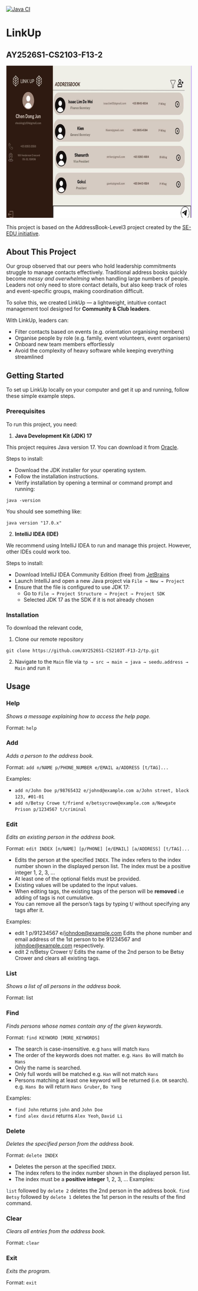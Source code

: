 [![Java CI](https://github.com/AY2526S1-CS2103T-F13-2/tp/actions/workflows/gradle.yml/badge.svg)](https://github.com/AY2526S1-CS2103T-F13-2/tp/actions/workflows/gradle.yml)
# LinkUp
## AY2526S1-CS2103-F13-2

![Ui](docs/images/Ui.png)

This project is based on the AddressBook-Level3 project created by the [SE-EDU initiative](https://se-education.org).

## About This Project

Our group observed that our peers who hold leadership commitments struggle to manage contacts effectively.
Traditional address books quickly become *messy and overwhelming* when handling large numbers of people.
Leaders not only need to store contact details, but also keep track of roles and event-specific groups,
making coordination difficult.


To solve this, we created LinkUp — a lightweight, intuitive contact management tool designed for
**Community & Club leaders**.

With LinkUp, leaders can:
* Filter contacts based on events (e.g. orientation organising members)
* Organise people by role (e.g. family, event volunteers, event organisers)
* Onboard new team members effortlessly
* Avoid the complexity of heavy software while keeping everything streamlined

## Getting Started
To set up LinkUp locally on your computer and get it up and running, follow these simple example steps.

### Prerequisites
To run this project, you need:
1. **Java Development Kit (JDK) 17**

This project requires Java version 17. You can download it from
[Oracle](https://www.oracle.com/java/technologies/javase/jdk17-archive-downloads.html).

Steps to install:
* Download the JDK installer for your operating system.
* Follow the installation instructions.
* Verify installation by opening a terminal or command prompt and running:
```
java -version
```
You should see something like:
```
java version "17.0.x"
```

2. **IntelliJ IDEA (IDE)**

We recommend using IntelliJ IDEA to run and manage this project. However, other
IDEs could work too.

Steps to install:
* Download IntelliJ IDEA Community Edition (free) from [JetBrains](https://www.jetbrains.com/idea/download/?section=mac)
* Launch IntelliJ and open a new Java project via ```File → New → Project```
* Ensure that the file is configured to use JDK 17:
  * Go to ```File → Project Structure → Project → Project SDK ```
  * Selected JDK 17 as the SDK if it is not already chosen

### Installation
To download the relevant code,
1. Clone our remote repository
```
git clone https://github.com/AY2526S1-CS2103T-F13-2/tp.git
```
2. Navigate to the ```Main``` file via ```tp → src → main → java → seedu.address → Main```
and run it


## Usage

### Help
*Shows a message explaining how to access the help page.*

Format: ```help```

### Add
*Adds a person to the address book.*

Format: ```add n/NAME p/PHONE_NUMBER e/EMAIL a/ADDRESS [t/TAG]...```

Examples:

* ```add n/John Doe p/98765432 e/johnd@example.com a/John street, block 123, #01-01```
* ```add n/Betsy Crowe t/friend e/betsycrowe@example.com a/Newgate Prison p/1234567 t/criminal```

### Edit
*Edits an existing person in the address book.*

Format: ```edit INDEX [n/NAME] [p/PHONE] [e/EMAIL] [a/ADDRESS] [t/TAG]...```

* Edits the person at the specified ```INDEX```. The index refers to the index number shown in the displayed person 
list. The index must be a positive integer 1, 2, 3, …​
* At least one of the optional fields must be provided.
* Existing values will be updated to the input values.
* When editing tags, the existing tags of the person will be **removed** i.e adding of tags is not cumulative. 
* You can remove all the person’s tags by typing t/ without specifying any tags after it.

Examples:

* edit 1 p/91234567 e/johndoe@example.com Edits the phone number and email address of the 1st person to be 91234567 and johndoe@example.com respectively.
* edit 2 n/Betsy Crower t/ Edits the name of the 2nd person to be Betsy Crower and clears all existing tags.

### List
*Shows a list of all persons in the address book.*

Format: list

### Find
*Finds persons whose names contain any of the given keywords.*

Format: ```find KEYWORD [MORE_KEYWORDS]```

* The search is case-insensitive. e.g ```hans``` will match ```Hans```
* The order of the keywords does not matter. e.g. ```Hans Bo``` will match ```Bo Hans```
* Only the name is searched.
* Only full words will be matched e.g. ```Han``` will not match ```Hans```
* Persons matching at least one keyword will be returned (i.e. ```OR``` search). 
e.g. ```Hans Bo``` will return ```Hans Gruber```, ```Bo Yang```

Examples:

* ```find John``` returns ```john``` and ```John Doe ```
* ```find alex david``` returns ```Alex Yeoh```, ```David Li```

### Delete
*Deletes the specified person from the address book.*

Format: ```delete INDEX```

* Deletes the person at the specified ```INDEX```.
* The index refers to the index number shown in the displayed person list.
* The index must be a **positive integer** 1, 2, 3, …
  Examples:

```list``` followed by ```delete 2``` deletes the 2nd person in the address book.
```find Betsy``` followed by ```delete 1``` deletes the 1st person in the results of the find command.


### Clear
*Clears all entries from the address book.*

Format: ```clear```

### Exit
*Exits the program.*

Format: ```exit```
